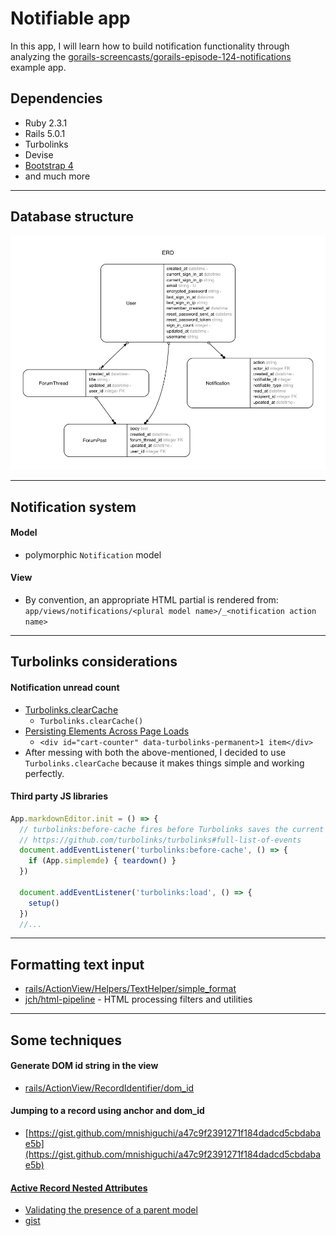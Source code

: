 # Notifiable app

In this app, I will learn how to build notification functionality through analyzing the
[gorails-screencasts/gorails-episode-124-notifications](https://github.com/gorails-screencasts/gorails-episode-124-notifications) example app.

## Dependencies
- Ruby 2.3.1
- Rails 5.0.1
- Turbolinks
- Devise
- [Bootstrap 4](https://v4-alpha.getbootstrap.com/getting-started/introduction/)
- and much more

---

## Database structure

![](erd/erd.jpg)

---

## Notification system

#### Model
- polymorphic `Notification` model

#### View
- By convention, an appropriate HTML partial is rendered from: `app/views/notifications/<plural model name>/_<notification action name>`

---

## Turbolinks considerations

#### Notification unread count

- [Turbolinks.clearCache](https://github.com/turbolinks/turbolinks#turbolinksclearcache)
  + `Turbolinks.clearCache()`
- [Persisting Elements Across Page Loads](https://github.com/turbolinks/turbolinks#persisting-elements-across-page-loads)
  + `<div id="cart-counter" data-turbolinks-permanent>1 item</div>`
- After messing with both the above-mentioned, I decided to use `Turbolinks.clearCache` because
it makes things simple and working perfectly.

#### Third party JS libraries

```js
App.markdownEditor.init = () => {
  // turbolinks:before-cache fires before Turbolinks saves the current page to cache.
  // https://github.com/turbolinks/turbolinks#full-list-of-events
  document.addEventListener('turbolinks:before-cache', () => {
    if (App.simplemde) { teardown() }
  })

  document.addEventListener('turbolinks:load', () => {
    setup()
  })
  //...
```

---

## Formatting text input

- [rails/ActionView/Helpers/TextHelper/simple_format](http://apidock.com/rails/ActionView/Helpers/TextHelper/simple_format)
- [jch/html-pipeline](https://github.com/jch/html-pipeline) - HTML processing filters and utilities

---

## Some techniques

#### Generate DOM id string in the view
- [rails/ActionView/RecordIdentifier/dom_id](http://apidock.com/rails/ActionView/RecordIdentifier/dom_id)

#### Jumping to a record using anchor and dom_id
- [https://gist.github.com/mnishiguchi/a47c9f2391271f184dadcd5cbdabae5b](https://gist.github.com/mnishiguchi/a47c9f2391271f184dadcd5cbdabae5b)

#### [Active Record Nested Attributes](http://api.rubyonrails.org/classes/ActiveRecord/NestedAttributes/ClassMethods.html)
- [Validating the presence of a parent model](http://api.rubyonrails.org/classes/ActiveRecord/NestedAttributes/ClassMethods.html#module-ActiveRecord::NestedAttributes::ClassMethods-label-Validating+the+presence+of+a+parent+model)
- [gist](https://gist.github.com/mnishiguchi/1206840d369056a3075421005d6f8dc4)
